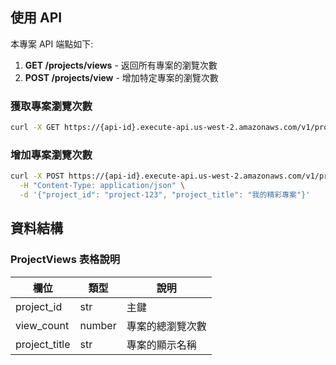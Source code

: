 ## 使用 API

本專案 API 端點如下:

1. **GET /projects/views** - 返回所有專案的瀏覽次數
2. **POST /projects/view** - 增加特定專案的瀏覽次數

### 獲取專案瀏覽次數

```bash
curl -X GET https://{api-id}.execute-api.us-west-2.amazonaws.com/v1/projects/views
```

### 增加專案瀏覽次數

```bash
curl -X POST https://{api-id}.execute-api.us-west-2.amazonaws.com/v1/projects/view \
  -H "Content-Type: application/json" \
  -d '{"project_id": "project-123", "project_title": "我的精彩專案"}'
```

## 資料結構

### ProjectViews 表格說明

| 欄位          | 類型     | 說明                                            |
|---------------|----------|------------------------------------------------|
| project_id    | str     | 主鍵                          |
| view_count    | number  | 專案的總瀏覽次數                                |
| project_title | str     | 專案的顯示名稱                           |